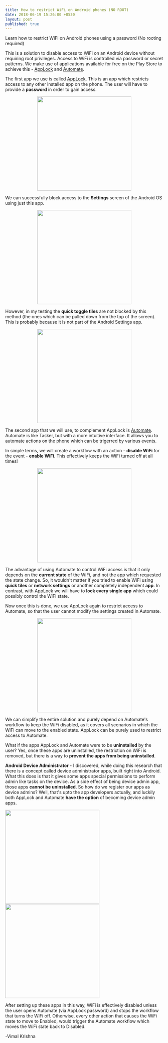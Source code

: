 ```yaml
---
title: How to restrict WiFi on Android phones (NO ROOT)
date: 2018-06-19 15:26:00 +0530
layout: post
published: true
---
```


Learn how to restrict WiFi on Android phones using a password (No rooting required)

This is a solution to disable access to WiFi on an Android device without requiring root privileges. Access to WiFi is controlled via password or secret patterns.
We make use of applications available for free on the Play Store to achieve this - [AppLock](https://play.google.com/store/apps/details?id=com.domobile.applock&hl=en_IN) and [Automate](https://play.google.com/store/apps/details?id=com.llamalab.automate&hl=en).

The first app we use is called [AppLock](https://play.google.com/store/apps/details?id=com.domobile.applock&hl=en_IN). This is an app which restricts access to any other installed app on the phone. The user will have to provide a **password** in order to gain access. 

<p align="center">
	<img align="center" src="/images/AppLock-password.png" width="300"/>
</p>

We can successfully block access to the **Settings** screen of the Android OS using just this app.

<p align="center">
	<img align="center" src="/images/AppLock-Settings.png" width="300"/>
</p>

However, in my testing the **quick toggle tiles** are not blocked by this method (the ones which can be pulled down from the top of the screen). This is probably because it is not part of the Android Settings app.

<p align="center">
	<img align="center" src="/images/Android-QuickTiles.png" width="300"/>
</p>

The second app that we will use, to complement AppLock is [Automate](https://play.google.com/store/apps/details?id=com.llamalab.automate&hl=en). Automate is like Tasker, but with a more intuitive interface. It allows you to automate actions on the phone which can be trigerred by various events. 

In simple terms, we will create a workflow with an action - **disable WiFi** for the event - **enable WiFi**.
This effectively keeps the WiFi turned off at all times! 

<p align="center">
	<img align="center" src="/images/Automate-Workflow-WiFiOff.png" width="300"/>
</p>

The advantage of using Automate to control WiFi access is that it only depends on the **current state** of the WiFi, and not the app which requested the state change. So, it wouldn't matter if you tried to enable WiFi using **quick tiles** or **network settings** or another completely independent **app**. In contrast, with AppLock we will have to **lock every single app** which could possibly control the WiFi state.

Now once this is done, we use AppLock again to restrict access to Automate, so that the user cannot modify the settings created in Automate.

<p align="center">
	<img align="center" src="/images/AppLock-Automate.png" width="300"/>
</p>

We can simplify the entire solution and purely depend on Automate's workflow to keep the WiFi disabled, as it covers all scenarios in which the WiFi can move to the enabled state. AppLock can be purely used to restrict access to Automate.

What if the apps AppLock and Automate were to be **uninstalled** by the user? Yes, once these apps are uninstalled, the restriction on WiFi is removed, but there is a way to **prevent the apps from being uninstalled**.

**Android Device Administrator** - I discovered, while doing this research that there is a concept called device administrator apps, built right into Android. What this does is that it gives some apps special permissions to perform admin like tasks on the device. As a side effect of being device admin app, those apps **cannot be uninstalled**. So how do we register our apps as device admins? Well, that's upto the app developers actually, and luckily both AppLock and Automate **have the option** of becoming device admin apps. 

<p float="left">
<img src="/images/Android-Device-Admin.png" width="300"/>

<img src="/images/Automate-Cant-Uninstall.png" width="300"/>
</p>

After setting up these apps in this way, WiFi is effectively disabled unless the user opens Automate (via AppLock password) and stops the workflow that turns the WiFi off. Otherwise, every other action that causes the WiFi state to move to Enabled, would trigger the Automate workflow which moves the WiFi state back to Disabled.

-Vimal Krishna
